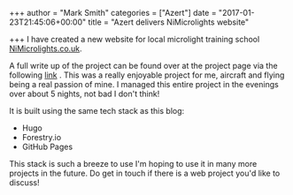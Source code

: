 +++
author = "Mark Smith"
categories = ["Azert"]
date = "2017-01-23T21:45:06+00:00"
title = "Azert delivers NiMicrolights website"

+++
I have created a new website for local microlight training school [NiMicrolights.co.uk](www.nimicrolights.co.uk).

A full write up of the project can be found over at the project page via the following [link](/project/nimicrolights-website/) . This was a really enjoyable project for me, aircraft and flying being a real passion of mine. I managed this entire project in the evenings over about 5 nights, not bad I don't think!

It is built using the same tech stack as this blog:

*   Hugo
*   Forestry.io
*   GitHub Pages

This stack is such a breeze to use I'm hoping to use it in many more projects in the future. Do get in touch if there is a web project you'd like to discuss!